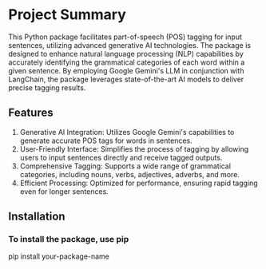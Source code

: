# Project Summary

This Python package facilitates part-of-speech (POS) tagging for input sentences, utilizing advanced generative AI technologies. The package is designed to enhance natural language processing (NLP) capabilities by accurately identifying the grammatical categories of each word within a given sentence. By employing Google Gemini's LLM in conjunction with LangChain, the package leverages state-of-the-art AI models to deliver precise tagging results.

## Features

1. Generative AI Integration: Utilizes Google Gemini's capabilities to generate accurate POS tags for words in sentences.
2. User-Friendly Interface: Simplifies the process of tagging by allowing users to input sentences directly and receive tagged outputs.
3. Comprehensive Tagging: Supports a wide range of grammatical categories, including nouns, verbs, adjectives, adverbs, and more.
4. Efficient Processing: Optimized for performance, ensuring rapid tagging even for longer sentences.

## Installation

### To install the package, use pip

pip install your-package-name
